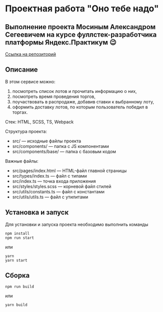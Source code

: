 # Проектная работа "Оно тебе надо"
## Выполнение проекта Мосиным Александром Сегеевичем на курсе фуллстек-разработчика платформы Яндекс.Практикум :wink:
[Ссылка на репозиторий](https://github.com/AlexMoS1n/Ono-tebe-nado-auction.git)  

## Описание 
В этом сервисе можно: 
1. посмотреть список лотов и прочитать информацию о них,
2. посмотреть время проведения торгов,
3. поучаствовать в распродаже, добавив ставки к выбранному лоту,
4. оформить доставку лотов, по которым пользователь победил в торгах.  

Стек: HTML, SCSS, TS, Webpack

Структура проекта:
- src/ — исходные файлы проекта
- src/components/ — папка с JS компонентами
- src/components/base/ — папка с базовым кодом

Важные файлы:
- src/pages/index.html — HTML-файл главной страницы
- src/types/index.ts — файл с типами
- src/index.ts — точка входа приложения
- src/styles/styles.scss — корневой файл стилей
- src/utils/constants.ts — файл с константами
- src/utils/utils.ts — файл с утилитами

## Установка и запуск
Для установки и запуска проекта необходимо выполнить команды

```
npm install
npm run start
```

или

```
yarn
yarn start
```
## Сборка

```
npm run build
```

или

```
yarn build
```
